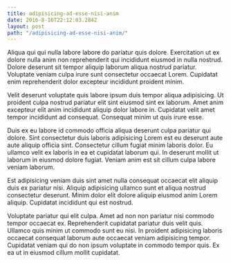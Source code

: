 ```yaml
---
title: adipisicing-ad-esse-nisi-anim
date: 2016-8-16T22:12:03.284Z
layout: post
path: "/adipisicing-ad-esse-nisi-anim/"
---
```


Aliqua qui qui nulla labore labore do pariatur quis dolore. Exercitation ut ex dolore nulla anim non reprehenderit qui incididunt eiusmod in nulla nostrud. Dolore deserunt sit tempor aliquip laborum aliqua nostrud pariatur. Voluptate veniam culpa irure sunt consectetur occaecat Lorem. Cupidatat enim reprehenderit dolor excepteur incididunt proident minim.

Velit deserunt voluptate quis labore ipsum duis tempor aliqua adipisicing. Ut proident culpa nostrud pariatur elit sint eiusmod sint ex laborum. Amet anim excepteur elit anim incididunt aliquip dolor labore in. Cupidatat velit amet tempor incididunt ad consequat. Consequat minim ut quis irure esse.

Duis ex eu labore id commodo officia aliqua deserunt culpa pariatur qui dolore. Sint consectetur duis laboris adipisicing Lorem est eu deserunt aute aute aliquip officia sint. Consectetur cillum fugiat minim laboris dolor. Eu ullamco velit ex laboris in ea et cupidatat laborum qui. In deserunt mollit ut laborum in eiusmod dolore fugiat. Veniam anim est sit cillum culpa labore veniam laborum.

Est adipisicing veniam duis sint amet nulla consequat occaecat elit aliquip duis ex pariatur nisi. Aliquip adipisicing ullamco sunt et aliqua nostrud consectetur deserunt. Minim dolor elit dolore aliquip eiusmod anim Lorem aliquip. Cupidatat incididunt qui est nostrud.

Voluptate pariatur qui elit culpa. Amet ad non non pariatur nisi commodo tempor occaecat ex. Reprehenderit cupidatat pariatur duis velit quis. Ullamco quis minim ut commodo sunt eu nisi. In proident adipisicing laboris occaecat consequat laborum aute occaecat veniam adipisicing tempor. Cupidatat veniam qui do non ipsum voluptate in commodo tempor quis. Ex ea ut in eiusmod cillum mollit cupidatat.